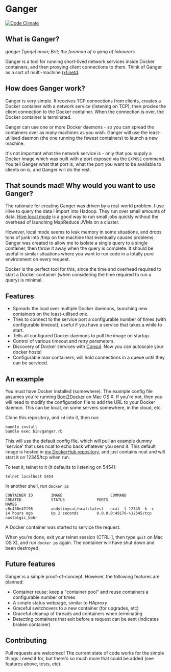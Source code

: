 # Ganger

[![Code Climate](https://codeclimate.com/github/andytinycat/ganger/badges/gpa.svg)](https://codeclimate.com/github/andytinycat/ganger)

## What is Ganger?

_ganger |ˈgaŋə| noun; Brit; the foreman of a gang of labourers._

Ganger is a tool for running short-lived network services inside Docker containers, and then
proxying client connections to them. Think of Ganger as a sort of 
multi-machine [(x)inetd](http://en.wikipedia.org/wiki/Xinetd). 

## How does Ganger work?

Ganger is very simple. It receives TCP connections from clients, creates a Docker container
with a network service (listening on TCP), then proxies the client connection to the Docker
container. When the connection is over, the Docker container is terminated.

Ganger can use one or more Docker daemons - so you can spread the containers over as many
machines as you wish. Ganger will use the least-utilised daemon (the one running the fewest 
containers) to launch a new machine.

It's not important what the network service is - only that you supply a Docker image which
was built with a port exposed via the `EXPOSE` command. You tell Ganger what that port is,
what the port you want to be available to clients on is, and Ganger will do the rest.

## That sounds mad! Why would you want to use Ganger?

The rationale for creating Ganger was driven by a real-world problem. I use
Hive to query the data I import into Hadoop. They run over small amounts of data.
[Hive local mode](http://hadoop-pig-hive-thejas.blogspot.co.uk/2013/04/running-hive-in-local-mode.html) is a
good way to run small jobs quickly without the overhead of launching MapReduce JVMs on a cluster.

However, local mode seems to leak memory in some situations, and drops tons of junk into /tmp
on the machine that eventually causes problems. Ganger was created to allow me to isolate
a single query to a single container, then throw it away when the query is complete. It
should be useful in similar situations where you want to run code in a totally pure environment
on every request.

Docker is the perfect tool for this, since the time and overhead required to start a Docker
container (when considering the time required to run a query) is minimal.

## Features

- Spreads the load over multiple Docker daemons, launching new containers on the least-utilised one.
- Tries to connect to the service port a configurable number of times (with configurable timeout);
  useful if you have a service that takes a while to start.
- Tells all configured Docker daemons to pull the image on startup.
- Control of various timeout and retry parameters.
- Discovery of Docker services with [Consul](http://consul.io). Now you can autoscale your
  docker hosts!
- Configurable max containers; will hold connections in a queue until they can be serviced.

## An example

You must have Docker installed (somewhere). The example config file assumes you're running
[Boot2Docker](https://github.com/boot2docker/boot2docker) on Mac OS X. If you're not, then you will 
need to modify the configuration file to add the URL to your Docker daemon. This can be local,
on some servers somewhere, in the cloud, etc.

Clone this repository, and `cd` into it, then run:

    bundle install
    bundle exec bin/ganger.rb

This will use the default config file, which will pull an example dummy 'service' that uses
ncat to echo back whatever you send it. This default image is hosted in
[my DockerHub repository](https://registry.hub.docker.com/u/andytinycat/ncat/), and just contains
ncat and will start it on 12345/tcp when run.

To test it, telnet to it (it defaults to listening on 5454):

    telnet localhost 5454

In another shell, run `docker ps`

    CONTAINER ID        IMAGE                     COMMAND                CREATED             STATUS              PORTS                      NAMES
    c8c438e47f96        andytinycat/ncat:latest   ncat -l 12345 -k -c    14 hours ago        Up 2 seconds        0.0.0.0:49176->12345/tcp   nostalgic_bohr

A Docker container was started to service the request.

When you're done, exit your telnet session (CTRL-], then type `quit` on Mac OS X), and run
`docker ps` again. The container will have shut down and been destroyed.

## Future features

Ganger is a simple proof-of-concept. However, the following features are planned:

 - Container reuse; keep a "container pool" and reuse containers a configurable number of times
 - A simple status webpage, similar to HAproxy
 - Graceful switchovers to a new container (for upgrades, etc)
 - Graceful cleanup of threads and containers when terminating
 - Detecting containers that exit before a request can be sent (indicates broken container)
 
## Contributing
 
Pull requests are welcomed! The current state of code works for the simple things I need it for,
but there's so much more that could be added (see features above, tests, etc).
